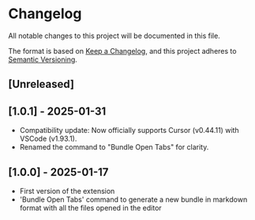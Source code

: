# Changelog

All notable changes to this project will be documented in this file.

The format is based on [Keep a Changelog](https://keepachangelog.com/en/1.1.0/),
and this project adheres to [Semantic Versioning](https://semver.org/spec/v2.0.0.html).

## [Unreleased]

## [1.0.1] - 2025-01-31

- Compatibility update: Now officially supports Cursor (v0.44.11) with VSCode (v1.93.1).
- Renamed the command to "Bundle Open Tabs" for clarity.

## [1.0.0] - 2025-01-17

- First version of the extension
- 'Bundle Open Tabs' command to generate a new bundle in markdown format with all the files opened in the editor

